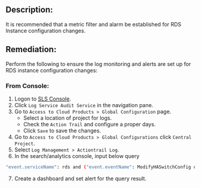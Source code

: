 ## Description:

It is recommended that a metric filter and alarm be established for RDS Instance configuration changes.

## Remediation:

Perform the following to ensure the log monitoring and alerts are set up for RDS instance configuration changes:

### From Console:

1. Logon to [SLS Console](https://sls.console.aliyun.com/).
2. Click `Log Service Audit Service` in the navigation pane.
3. Go to `Access to Cloud Products > Global Configuration` page.
   - Select a location of project for logs.
   - Check the `Action Trail` and configure a proper days.
   - Click `Save` to save the changes.
4. Go to `Access to Cloud Products > Global Configurations` click `Central Project`.
5. Select `Log Management > Actiontrail Log`.
6. In the search/analytics console, input below query

```bash
"event.serviceName": rds and ("event.eventName": ModifyHASwitchConfig or "event.eventName": ModifyDBInstanceHAConfig or "event.eventName": SwitchDBInstanceHA or "event.eventName": ModifyDBInstanceSpec or "event.eventName": MigrateSecurityIPMode or "event.eventName": ModifySecurityIps or "event.eventName": ModifyDBInstanceSSL or "event.eventName": MigrateToOtherZone or "event.eventName": UpgradeDBInstanceKernelVersion or "event.eventName": UpgradeDBInstanceEngineVersion or "event.eventName": ModifyDBInstanceMaintainTime or "event.eventName": ModifyDBInstanceAutoUpgradeMinorVersion or "event.eventName": AllocateInstancePublicConnection or "event.eventName": ModifyDBInstanceConnectionString or "event.eventName": ModifyDBInstanceNetworkExpireTime or "event.eventName": ReleaseInstancePublicConnection or "event.eventName": SwitchDBInstanceNetType or "event.eventName": ModifyDBInstanceNetworkType or "event.eventName": ModifyDBInstanceSSL or "event.eventName": ModifyDTCSecurityIpHostsForSQLServer or "event.eventName": ModifySecurityGroupConfiguration or "event.eventName": CreateBackup or "event.eventName": ModifyBackupPolicy or "event.eventName": DeleteBackup or "event.eventName": CreateDdrInstance or "event.eventName":ModifyInstanceCrossBackupPolicy) | select count(1) as cnt
```

7. Create a dashboard and set alert for the query result.